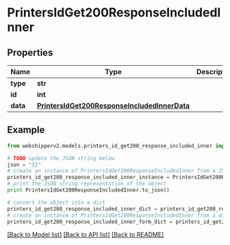# PrintersIdGet200ResponseIncludedInner


## Properties
Name | Type | Description | Notes
------------ | ------------- | ------------- | -------------
**type** | **str** |  | [optional] 
**id** | **int** |  | [optional] 
**data** | [**PrintersIdGet200ResponseIncludedInnerData**](PrintersIdGet200ResponseIncludedInnerData.md) |  | [optional] 

## Example

```python
from webshipperv2.models.printers_id_get200_response_included_inner import PrintersIdGet200ResponseIncludedInner

# TODO update the JSON string below
json = "{}"
# create an instance of PrintersIdGet200ResponseIncludedInner from a JSON string
printers_id_get200_response_included_inner_instance = PrintersIdGet200ResponseIncludedInner.from_json(json)
# print the JSON string representation of the object
print PrintersIdGet200ResponseIncludedInner.to_json()

# convert the object into a dict
printers_id_get200_response_included_inner_dict = printers_id_get200_response_included_inner_instance.to_dict()
# create an instance of PrintersIdGet200ResponseIncludedInner from a dict
printers_id_get200_response_included_inner_form_dict = printers_id_get200_response_included_inner.from_dict(printers_id_get200_response_included_inner_dict)
```
[[Back to Model list]](../README.md#documentation-for-models) [[Back to API list]](../README.md#documentation-for-api-endpoints) [[Back to README]](../README.md)


